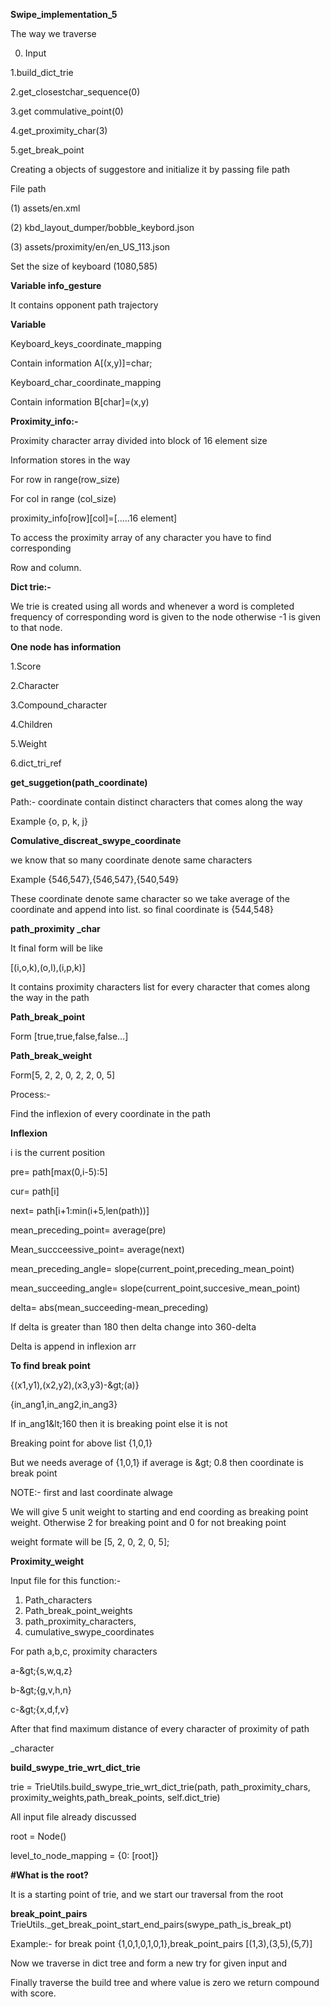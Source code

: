 **Swipe\_implementation\_5**

The way we traverse

0. Input

1.build\_dict\_trie

2.get\_closestchar\_sequence(0)

3.get commulative\_point(0)

4.get\_proximity\_char(3)

5.get\_break\_point

Creating a objects of suggestore and initialize it by passing file path

File path

(1)  assets/en.xml

(2)  kbd\_layout\_dumper/bobble\_keybord.json

(3) assets/proximity/en/en\_US\_113.json

Set the size of keyboard (1080,585)

**Variable info\_gesture**

It contains opponent path trajectory

**Variable**

Keyboard\_keys\_coordinate\_mapping

Contain information A[(x,y)]=char;

Keyboard\_char\_coordinate\_mapping

Contain information B[char]=(x,y)

**Proximity\_info:-**

Proximity character array divided into block of 16 element size

Information stores in the way

For row in range(row\_size)

For col in range (col\_size)

proximity\_info[row][col]=[.....16 element]

To access the proximity array of any character you have to find corresponding

Row and column.

**Dict trie:-**

We trie is created using all words and whenever a word is completed frequency of corresponding word is given to the node otherwise -1 is given to that node.

**One node has information**

1.Score

2.Character

3.Compound\_character

4.Children

5.Weight

6.dict\_tri\_ref



**get\_suggetion(path\_coordinate)**

Path:- coordinate contain distinct characters that comes along the way

Example {o, p, k, j}



**Comulative\_discreat\_swype\_coordinate**

we know that so many coordinate denote same characters

Example {546,547},{546,547},{540,549}

These coordinate denote same character so we take average of the coordinate and append into list. so final coordinate is {544,548}

**path\_proximity \_char**

It final form will be like

[(i,o,k),(o,l),(i,p,k)]

It contains proximity characters list for every character that comes along the way in the path

**Path\_break\_point**

Form [true,true,false,false…]

**Path\_break\_weight**

Form[5, 2, 2, 0, 2, 2, 0, 5]

Process:-

Find the inflexion of every coordinate in the path

**Inflexion**

i is the current position

pre= path[max(0,i-5):5]

cur= path[i]

next= path[i+1:min(i+5,len(path))]

mean\_preceding\_point= average(pre)

Mean\_succceessive\_point= average(next)

mean\_preceding\_angle= slope(current\_point,preceding\_mean\_point)

mean\_succeeding\_angle= slope(current\_point,succesive\_mean\_point)

delta= abs(mean\_succeeding-mean\_preceding)

If delta is greater than 180 then delta change into 360-delta

Delta is append in inflexion arr

**To find break point**

{(x1,y1),(x2,y2),(x3,y3)-\&gt;(a)}

{in\_ang1,in\_ang2,in\_ang3}

If in\_ang1\&lt;160 then it is breaking point else it is not

Breaking point for above list {1,0,1}

But we needs average of {1,0,1} if average is \&gt; 0.8 then coordinate is break point

NOTE:- first and last coordinate alwage

We will give 5 unit weight to starting and end coording as breaking point weight. Otherwise 2 for breaking point and 0 for not breaking point

weight formate will be [5, 2, 0, 2, 0, 5];

**Proximity\_weight**

Input file for this function:-

1. Path\_characters
2. Path\_break\_point\_weights
3. path\_proximity\_characters,
4. cumulative\_swype\_coordinates

For path a,b,c, proximity characters

a-\&gt;{s,w,q,z}

b-\&gt;{g,v,h,n}

c-\&gt;{x,d,f,v}

After that find maximum distance of every character of proximity of path

\_character



**build\_swype\_trie\_wrt\_dict\_trie**

trie = TrieUtils.build\_swype\_trie\_wrt\_dict\_trie(path, path\_proximity\_chars, proximity\_weights,path\_break\_points, self.dict\_trie)

All input file already discussed

root = Node()

level\_to\_node\_mapping = {0: [root]}

**#What is the root?**

It is a starting point of trie, and we start our traversal from the root

**break\_point\_pairs** TrieUtils.\_get\_break\_point\_start\_end\_pairs(swype\_path\_is\_break\_pt)

Example:-  for break point {1,0,1,0,1,0,1},break\_point\_pairs [(1,3),(3,5),(5,7)]

Now we traverse in dict tree and form a new try for given input and

Finally traverse the build tree and where value is zero we return compound with score.